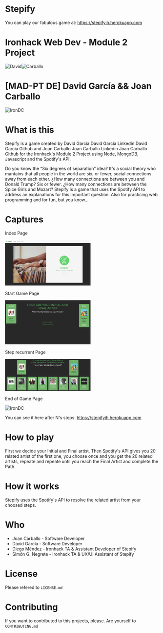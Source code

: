 # Stepify

You can play our fabulous game at: https://stepifyih.herokuapp.com

# Ironhack Web Dev - Module 2 Project

<img src="https://avatars0.githubusercontent.com/u/54409809?s=460&v=4" alt="David" width="200" height="200"><img src="https://avatars1.githubusercontent.com/u/45364181?s=460&v=4" alt="Carballo" width="200" height="200">

# [MAD-PT DE] David García && Joan Carballo

<img src="https://avatars0.githubusercontent.com/u/61091442?s=400&u=0fb506823f7ef2ba3f8d61687d9776b80b9ea15c&v=4" alt="IronDC" width="200" height="200">

# What is this

Stepify is a game created by David García David Garcia Linkedin David Garcia Github and Joan Carballo Joan Carballo Linkedin Joan Carballo Github for the Ironhack's Module 2 Project using Node, MongoDB, Javascript and the Spotify's API.

Do you know the "Six degrees of separation" idea? It's a social theory who mantains that all people in the world are six, or fewer, social connections away from each other. ¿How many connections are between you and Donald Trump? Six or fewer. ¿How many connections are between the Spice Girls and Mozart? Stepify is a game that uses the Spotify API to address an explanations for this important question. Also for practicing web programming and for fun, but you know...

# Captures

Index Page

<img src="https://github.com/IronDC/stepify/blob/master/captures/home.png?raw=true" alt="IronDC" width="280">

Start Game Page

<img src="https://github.com/IronDC/stepify/blob/master/captures/start.png?raw=true" alt="IronDC" width="280">

Step recurrent Page

<img src="https://github.com/IronDC/stepify/blob/master/captures/step-1.png?raw=true" alt="IronDC" width="280">

End of Game Page

<img src="https://media1.giphy.com/media/ekwNfFwxGcKCSjfKf8/giphy.gif" alt="IronDC" width="280">

You can see it here after N's steps: https://stepifyih.herokuapp.com

# How to play

First we decide your Initial and Final artist. Then Spotify's API gives you 20 related artist of the first one, you choose once and you get the 20 related artists, repeate and repeate until you reach the Final Artist and complete the Path.

# How it works

Stepify uses the Spotify's API to resolve the related artist from your choosed steps.

# Who

- Joan Carballo - Software Developer
- David García - Software Developer
- Diego Méndez - Ironhack TA & Assistant Developer of Stepify
- Simón G. Negrete - Ironhack TA & UX/UI Assistant of Stepify

# License

Please refered to `LICENSE.md`

# Contributing

If you want to contributed to this projects, please. Are yourself to `CONTRIBUTING.md`
